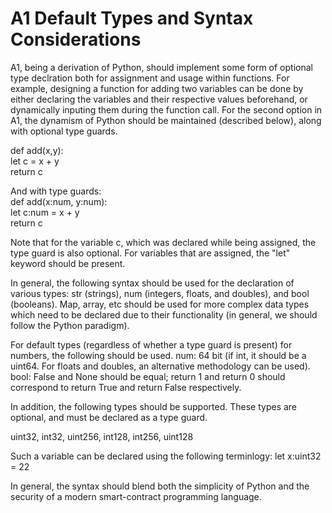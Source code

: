 # A1 Default Types and Syntax Considerations

A1, being a derivation of Python, should implement some form of optional type declration both for assignment and usage within functions. For example, designing a function for
adding two variables can be done by either declaring the variables and their respective values beforehand, or dynamically inputing them during the function call.
For the second option in A1, the dynamism of Python should be maintained (described below), along with optional type guards.

def add(x,y):<br>
  let c = x + y <br>
  return c
  

And with type guards: <br>
def add(x:num, y:num): <br>
  let c:num = x + y <br>
  return c

Note that for the variable c, which was declared while being assigned, the type guard is also optional. For variables that are assigned, the "let" keyword should be present. 


In general, the following syntax should be used for the declaration of various types: str (strings), num (integers, floats, and doubles), and bool (booleans).
Map, array, etc should be used for more complex data types which need to be declared due to their functionality (in general, we should follow the Python paradigm).

For default types (regardless of whether a type guard is present) for numbers, the following should be used.
num: 64 bit (if int, it should be a uint64. For floats and doubles, an alternative methodology can be used).
bool: False and None should be equal; return 1 and return 0 should correspond to return True and return False respectively.

In addition, the following types should be supported. These types are optional, and must be declared as a type guard. 

uint32, int32, uint256, int128, int256, uint128

Such a variable can be declared using the following terminlogy:
let x:uint32 = 22

In general, the syntax should blend both the simplicity of Python and the security of a modern smart-contract programming language.
